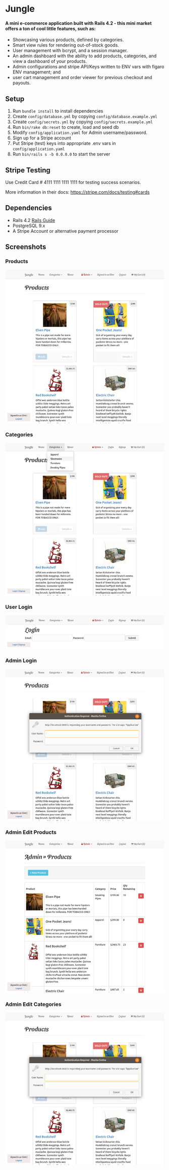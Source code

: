# Jungle

#### A mini e-commerce application built with Rails 4.2 - this mini market offers a ton of cool little features, such as:
* Showcasing various products, defined by categories.
* Smart view rules for rendering out-of-stock goods.
* User management with bcrypt, and a session manager.
* An admin dashboard with the ability to add products, categories, and view a dashboard of your products.
* Admin configurations and stripe API/Keys written to ENV vars with figaro ENV management; and
* user cart management and order viewer for previous checkout and payouts.

## Setup

1. Run `bundle install` to install dependencies
2. Create `config/database.yml` by copying `config/database.example.yml`
3. Create `config/secrets.yml` by copying `config/secrets.example.yml`
4. Run `bin/rake db:reset` to create, load and seed db
5. Modify `config/application.yaml` for Admin username/password.
6. Sign up for a Stripe account
7. Put Stripe (test) keys into appropriate .env vars in `config/application.yaml`
8. Run `bin/rails s -b 0.0.0.0` to start the server

## Stripe Testing

Use Credit Card # 4111 1111 1111 1111 for testing success scenarios.

More information in their docs: <https://stripe.com/docs/testing#cards>

## Dependencies

- Rails 4.2 [Rails Guide](http://guides.rubyonrails.org/v4.2/)
- PostgreSQL 9.x
- A Stripe Account or alternative payment processor

## Screenshots
### Products
![Products](https://raw.githubusercontent.com/cplpearce/Jungle/master/screenshots/Products.png)
### Categories
![Categories](https://raw.githubusercontent.com/cplpearce/Jungle/master/screenshots/CategryView.png)
### User Login
![User Login](https://raw.githubusercontent.com/cplpearce/Jungle/master/screenshots/Login.png)
### Admin Login
![Admin Login](https://raw.githubusercontent.com/cplpearce/Jungle/master/screenshots/AdminLogin.png)
### Admin Edit Products
![Admin Edit Products](https://raw.githubusercontent.com/cplpearce/Jungle/master/screenshots/AdminProducts.png)
### Admin Edit Categories
![Admin Edit Categories](https://raw.githubusercontent.com/cplpearce/Jungle/master/screenshots/AdminLogin.png)
